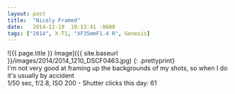 ```yaml
---
layout: post
title:  "Nicely Framed"
date:   2014-12-10  19:13:41 -0600
tags: ["2014", X-T1, "XF35mmF1.4 R", Genesis]
---
```

![{{ page.title }} Image]({{ site.baseurl }}/images/2014/2014_1210_DSCF0463.jpg)
{: .prettyprint}  
I'm not very good at framing up the backgrounds of my shots, so when I do it's usually by accident  
1/50 sec, f/2.8, ISO 200 - Shutter clicks this day: 61